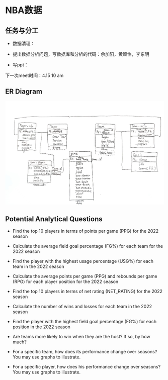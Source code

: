 # NBA数据

## 任务与分工

- 数据清理：

- 提出数据分析问题，写数据库和分析的代码：余加阳，黄颖怡，李东明

- 写ppt：

下一次meet时间：4.15 10 am

## ER Diagram

![image](assets/er-diagram-0411.jpg)

## Potential Analytical Questions

- Find the top 10 players in terms of points per game (PPG) for the 2022 season

- Calculate the average field goal percentage (FG%) for each team for the 2022 season

- Find the player with the highest usage percentage (USG%) for each team in the 2022 season

- Calculate the average points per game (PPG) and rebounds per game (RPG) for each player position for the 2022 season

- Find the top 10 players in terms of net rating (NET_RATING) for the 2022 season

- Calculate the number of wins and losses for each team in the 2022 season

- Find the player with the highest field goal percentage (FG%) for each position in the 2022 season

- Are teams more likely to win when they are the host? If so, by how much?

- For a specific team, how does its performance change over seasons? You may use graphs to illustrate.

- For a specific player, how does his performance change over seasons? You may use graphs to illustrate.
